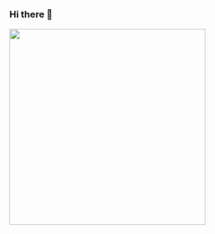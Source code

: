 ### Hi there 👋
<p>
  <img src="https://api.vaunt.dev/v1/github/entities/VeerViswajit/achievements?format=svg&limit=3" width="350" />
</p>


<!--
**VeerViswajit/VeerViswajit** is a ✨ _special_ ✨ repository because its `README.md` (this file) appears on your GitHub profile.

Here are some ideas to get you started:

- 🔭 I’m currently working on ...
- 🌱 I’m currently learning ...
- 👯 I’m looking to collaborate on ...
- 🤔 I’m looking for help with ...
- 💬 Ask me about ...
- 📫 How to reach me: ...
- 😄 Pronouns: ...
- ⚡ Fun fact: ...
-->
